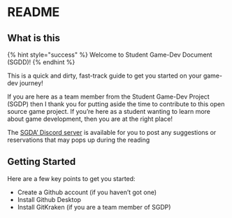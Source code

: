 # README

## What is this

{% hint style="success" %}
Welcome to Student Game-Dev Document (SGDD)!
{% endhint %}

This is a quick and dirty, fast-track guide to get you started on your game-dev journey!

If you are here as a team member from the Student Game-Dev Project (SGDP) then I thank you for putting aside the time to contribute to this open source game project. If you’re here as a student wanting to learn more about game development, then you are at the right place!

The [SGDA’ Discord server](https://discord.gg/W5B7rrha2G) is available for you to post any suggestions or reservations that may pops up during the reading

## Getting Started

Here are a few key points to get you started:&#x20;

* Create a Github account (if you haven’t got one)&#x20;
* Install Github Desktop&#x20;
* Install GitKraken (if you are a team member of SGDP)
